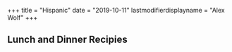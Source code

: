 +++
title = "Hispanic"
date = "2019-10-11"
lastmodifierdisplayname = "Alex Wolf"
+++

## Lunch and Dinner Recipies
